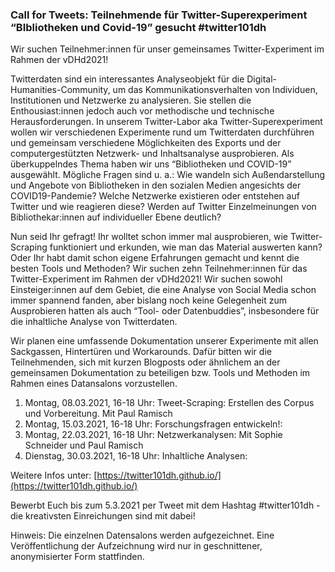 ### Call for Tweets: Teilnehmende für Twitter-Superexperiment “BIbliotheken und Covid-19” gesucht #twitter101dh
Wir suchen Teilnehmer:innen für unser gemeinsames Twitter-Experiment im Rahmen der vDHd2021! 

Twitterdaten sind ein interessantes Analyseobjekt für die Digital-Humanities-Community, um das Kommunikationsverhalten von Individuen, Institutionen und Netzwerke zu analysieren. Sie stellen die Enthousiast:innen jedoch auch vor methodische und technische Herausforderungen. In unserem Twitter-Labor aka Twitter-Superexperiment wollen wir verschiedenen Experimente rund um Twitterdaten durchführen und gemeinsam verschiedene Möglichkeiten des Exports und der computergestützten Netzwerk- und Inhaltsanalyse ausprobieren. Als überkuppelndes Thema haben wir uns “Bibliotheken und COVID-19” ausgewählt. Mögliche Fragen sind u. a.: Wie wandeln sich Außendarstellung und Angebote von Bibliotheken in den sozialen Medien angesichts der COVID19-Pandemie? Welche Netzwerke existieren oder entstehen auf Twitter und wie reagieren diese? Werden auf Twitter  Einzelmeinungen von Bibliothekar:innen auf individueller Ebene deutlich? 

Nun seid Ihr gefragt! Ihr wolltet schon immer mal ausprobieren, wie Twitter-Scraping funktioniert und erkunden, wie man das Material auswerten kann? Oder Ihr habt damit schon eigene Erfahrungen gemacht und kennt die besten Tools und Methoden? Wir suchen zehn Teilnehmer:innen für das Twitter-Experiment im Rahmen der vDHd2021! Wir suchen sowohl Einsteiger:innen auf dem Gebiet, die eine Analyse von Social Media schon immer spannend fanden, aber bislang noch keine Gelegenheit zum Ausprobieren hatten als auch “Tool- oder Datenbuddies”, insbesondere für die inhaltliche Analyse von Twitterdaten. 

Wir planen eine umfassende Dokumentation unserer Experimente mit allen Sackgassen, Hintertüren und Workarounds. Dafür bitten wir die Teilnehmenden, sich mit kurzen Blogposts oder ähnlichem an der gemeinsamen Dokumentation zu beteiligen bzw. Tools und Methoden im Rahmen eines Datansalons vorzustellen. 

1. Montag, 08.03.2021, 16-18 Uhr: Tweet-Scraping: Erstellen des Corpus und Vorbereitung. Mit Paul Ramisch
1. Montag, 15.03.2021, 16-18 Uhr: Forschungsfragen entwickeln!: 
1. Montag, 22.03.2021, 16-18 Uhr: Netzwerkanalysen: Mit Sophie Schneider und Paul Ramisch
1. Dienstag, 30.03.2021, 16-18 Uhr: Inhaltliche Analysen: 


Weitere Infos unter: [https://twitter101dh.github.io/](https://twitter101dh.github.io/)

Bewerbt Euch bis zum 5.3.2021 per Tweet mit dem Hashtag #twitter101dh - die kreativsten Einreichungen sind mit dabei! 

Hinweis: Die einzelnen Datensalons werden aufgezeichnet. Eine Veröffentlichung der Aufzeichnung wird nur in geschnittener, anonymisierter Form stattfinden.
